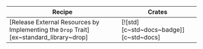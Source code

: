 | Recipe | Crates |
|---|---|
| [Release External Resources by Implementing the `Drop` Trait][ex~standard_library~drop] | [![std][c~std~docs~badge]][c~std~docs] |
